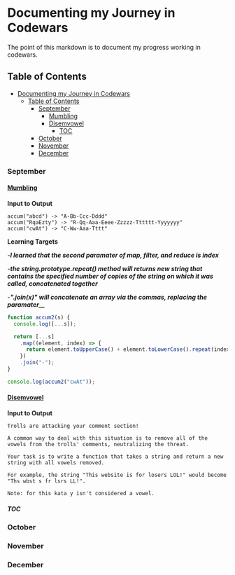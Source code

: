 # Documenting my Journey in Codewars
The point of this markdown is to document my progress working in codewars.

## Table of Contents
- [Documenting my Journey in Codewars](#documenting-my-journey-in-codewars)
  - [Table of Contents](#table-of-contents)
    - [September](#september)
      - [Mumbling](#mumbling)
      - [Disemvowel](#disemvowel)
        - [TOC](#toc)
    - [October](#october)
    - [November](#november)
    - [December](#december)
### September
#### [Mumbling](September/mumbling.js)
**Input to Output**
```
accum("abcd") -> "A-Bb-Ccc-Dddd"
accum("RqaEzty") -> "R-Qq-Aaa-Eeee-Zzzzz-Tttttt-Yyyyyyy"
accum("cwAt") -> "C-Ww-Aaa-Tttt"
```
**Learning Targets**

-***I learned that the second paramater of map, filter, and reduce is index***

-***the string.prototype.repeat() method will returns new string that contains the specified number of copies of the string on which it was called, concatenated together***

-***".join(x)" will concatenate an array via the commas, replacing the paramater__***

```JavaScript
function accum2(s) {
  console.log([...s]);

  return [...s]
    .map((element, index) => {
      return element.toUpperCase() + element.toLowerCase().repeat(index);
    })
    .join("-");
}

console.log(accum2("cwAt"));
```
#### [Disemvowel](September/disemvowel.js)
**Input to Output**
```
Trolls are attacking your comment section!

A common way to deal with this situation is to remove all of the vowels from the trolls' comments, neutralizing the threat.

Your task is to write a function that takes a string and return a new string with all vowels removed.

For example, the string "This website is for losers LOL!" would become "Ths wbst s fr lsrs LL!".

Note: for this kata y isn't considered a vowel.
```


##### [TOC](#table-of-contents)

### October
### November
### December